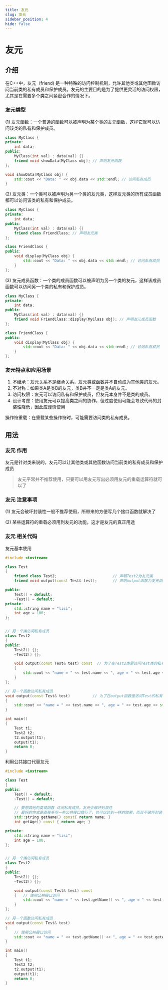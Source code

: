 ```yaml
---
title: 友元
slug: 友元
sidebar_position: 4
hide: false
---
```



# 友元

## 介绍

在C++中，友元（friend) 是一种特殊的访问控制机制，允许其他类或其他函数访问当前类的私有成员和保护成员。友元的主要目的是为了提供更灵活的访问权限，尤其是在需要多个类之间紧密合作的情况下。

### 友元类型

(1) 友元函数：一个普通的函数可以被声明为某个类的友元函数，这样它就可以访问该类的私有和保护成员。

```cpp
class MyClass {  
private:  
    int data;  
public:  
    MyClass(int val) : data(val) {}  
    friend void showData(MyClass obj); // 声明友元函数  
};  

void showData(MyClass obj) {  
    std::cout << "Data: " << obj.data << std::endl; // 访问私有成员  
}
```

(2) 友元类：一个类可以被声明为另一个类的友元类，这样友元类的所有成员函数都可以访问该类的私有和保护成员。

```cpp
class MyClass {  
private:  
    int data;  
public:  
    MyClass(int val) : data(val) {}  
    friend class FriendClass; // 声明友元类  
};  

class FriendClass {  
public:  
    void display(MyClass obj) {  
        std::cout << "Data: " << obj.data << std::endl; // 访问私有成员  
    }  
};
```

(3) 友元成员函数：一个类的成员函数可以被声明为另一个类的友元，这样该成员函数可以访问另一个类的私有和保护成员。

```cpp
class MyClass {  
private:  
    int data;  
public:  
    MyClass(int val) : data(val) {}  
    friend void FriendClass::display(MyClass obj); // 声明友元成员函数  
};  

class FriendClass {  
public:  
    void display(MyClass obj) {  
        std::cout << "Data: " << obj.data << std::endl; // 访问私有成员  
    }  
};
```

### 友元特点和应用场景

1. 不继承：友元关系不是继承关系，友元类或函数并不自动成为其他类的友元。
2. 不对称：如果类A是类B的友元，类B并不一定是类A的友元。
3. 访问权限：友元可以访问私有和保护成员，但友元本身并不是类的成员。
4. 设计考虑：使用友元可以提高类之间的协作，但过度使用可能会导致代码的封装性降低，因此应谨慎使用

操作符重载：在重载某些操作符时，可能需要访问类的私有成员。

## 用法

### 友元 作用

友元是针对类来说的，友元可以让其他类或其他函数访问当前类的私有成员和保护成员

> 友元平常并不推荐使用，只要可以用友元写出必须用友元的重载运算符就可以了

### 友元 注意事项

(1) 友元会破坏封装性一般不推荐使用，所带来的方便写几个接口函数就解决了

(2) 某些运算符的重载必须用到友元的功能，这才是友元的真正用途

### 友元 相关代码

友元基本使用

```cpp
#include <iostream>

class Test
{
    friend class Test2;                         // 声明Test2为友元类
    friend void output(const Test& test);       // 声明output函数为友元函数

public:
    Test() = default;
    ~Test() = default;
private:
    std::string name = "lisi";
    int age = 100;
};


// 另一个类访问私有成员
class Test2
{
public:
    Test2() {};
    ~Test2() {};

    void output(const Test& test) const  // 为了在Test2类里访问Test类的私有成员，在Test类里声明Test2为友元类
    {
        std::cout << "name = " << test.name << ", age = " << test.age << std::endl;
    }
};

// 另一个函数访问私有成员
void output(const Test& test)          // 为了在output函数里访问Test的私有成员，在Test类里声明output函数为友元函数
{
    std::cout << "name = " << test.name << ", age = " << test.age << std::endl;
}

int main()
{
    Test t1;
    Test2 t2;
    t2.output(t1);
    output(t1);
    return 0;
}
```

利用公共接口代替友元

```cpp
#include <iostream>

class Test
{
public:
    Test() = default;
    ~Test() = default;

    // 要想其他的类或函数 访问私有成员，友元会破坏封装性
    // 最好的方式是直接多写一些公共接口就行了，也可以达到一样的效果，而且不破坏封装性
    std::string getName() const{ return name; }
    int getAge() const { return age; }

private:
    std::string name = "lisi";
    int age = 100;
};


// 另一个类访问私有成员
class Test2
{
public:
    Test2() {};
    ~Test2() {};

    void output(const Test& test) const
    {   // 使用公共接口访问
        std::cout << "name = " << test.getName() << ", age = " << test.getAge() << std::endl;
    }
};

// 另一个函数访问私有成员
void output(const Test& test)          
{
    // 使用公共接口访问
    std::cout << "name = " << test.getName() << ", age = " << test.getAge() << std::endl;
}

int main()
{
    Test t1;
    Test2 t2;
    t2.output(t1);
    output(t1);
    return 0;
}
```

